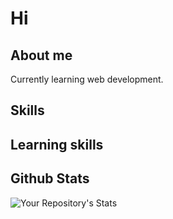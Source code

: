 # Hi
## About me
Currently learning web development.
## Skills
## Learning skills
## Github Stats
![Your Repository's Stats](https://github-readme-stats.vercel.app/api?username=quentinGra&show_icons=true&theme=vue-dark&hide_border=true)
